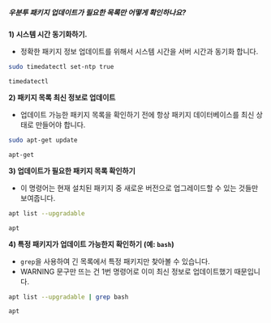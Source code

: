 ##### 우분투 패키지 업데이트가 필요한 목록만 어떻게 확인하나요? #####

**1) 시스템 시간 동기화하기.**

* 정확한 패키지 정보 업데이트를 위해서 시스템 시간을 서버 시간과 동기화 합니다.

```bash
sudo timedatectl set-ntp true
```

```tech
timedatectl
```

**2) 패키지 목록 최신 정보로 업데이트**

* 업데이트 가능한 패키지 목록을 확인하기 전에 항상 패키지 데이터베이스를 최신 상태로 만들어야 합니다.

```bash
sudo apt-get update
```

```tech
apt-get
```

**3) 업데이트가 필요한 패키지 목록 확인하기**

* 이 명령어는 현재 설치된 패키지 중 새로운 버전으로 업그레이드할 수 있는 것들만 보여줍니다.

```bash
apt list --upgradable
```

```tech
apt
```

**4) 특정 패키지가 업데이트 가능한지 확인하기 (예: `bash`)**

* `grep`을 사용하여 긴 목록에서 특정 패키지만 찾아볼 수 있습니다.
* WARNING 문구만 뜨는 건 1번 명령어로 이미 최신 정보로 업데이트했기 때문입니다.

```bash
apt list --upgradable | grep bash
```

```tech
apt
```
